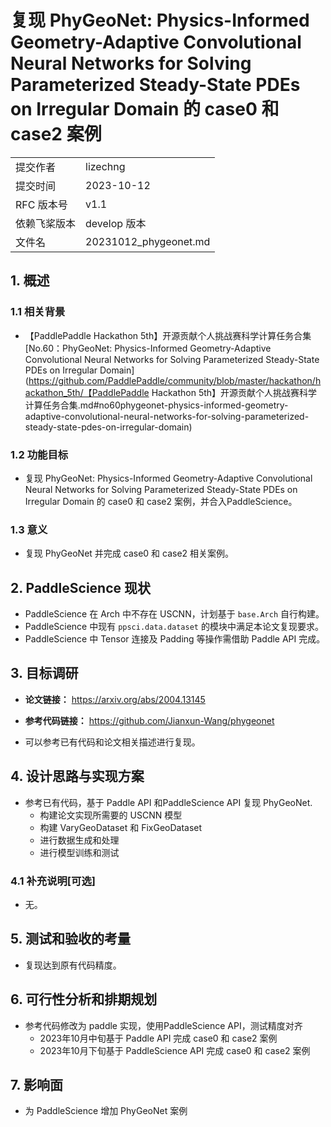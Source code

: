 # 复现 PhyGeoNet: Physics-Informed Geometry-Adaptive Convolutional Neural Networks for Solving Parameterized Steady-State PDEs on Irregular Domain 的 case0 和 case2 案例

|              |                       |
| ------------ | --------------------- |
| 提交作者     | lizechng              |
| 提交时间     | 2023-10-12            |
| RFC 版本号   | v1.1                  |
| 依赖飞桨版本 | develop 版本          |
| 文件名       | 20231012_phygeonet.md |

## 1. 概述

### 1.1 相关背景

- 【PaddlePaddle Hackathon 5th】开源贡献个人挑战赛科学计算任务合集 [No.60：PhyGeoNet: Physics-Informed Geometry-Adaptive Convolutional Neural Networks for Solving Parameterized Steady-State PDEs on Irregular Domain](https://github.com/PaddlePaddle/community/blob/master/hackathon/hackathon_5th/【PaddlePaddle Hackathon 5th】开源贡献个人挑战赛科学计算任务合集.md#no60phygeonet-physics-informed-geometry-adaptive-convolutional-neural-networks-for-solving-parameterized-steady-state-pdes-on-irregular-domain)

### 1.2 功能目标

- 复现 PhyGeoNet: Physics-Informed Geometry-Adaptive Convolutional Neural Networks for Solving Parameterized Steady-State PDEs on Irregular Domain 的 case0 和 case2 案例，并合入PaddleScience。

### 1.3 意义

- 复现 PhyGeoNet 并完成 case0 和 case2 相关案例。

## 2. PaddleScience 现状

- PaddleScience  在 Arch 中不存在 USCNN，计划基于 `base.Arch` 自行构建。
- PaddleScience 中现有 `ppsci.data.dataset` 的模块中满足本论文复现要求。
- PaddleScience 中 Tensor 连接及 Padding 等操作需借助 Paddle API 完成。

## 3. 目标调研

- **论文链接：** https://arxiv.org/abs/2004.13145

- **参考代码链接：** https://github.com/Jianxun-Wang/phygeonet

- 可以参考已有代码和论文相关描述进行复现。

## 4. 设计思路与实现方案

- 参考已有代码，基于 Paddle API 和PaddleScience API 复现 PhyGeoNet.
  - 构建论文实现所需要的 USCNN 模型
  - 构建 VaryGeoDataset 和 FixGeoDataset
  - 进行数据生成和处理
  - 进行模型训练和测试

### 4.1 补充说明[可选]

- 无。

## 5. 测试和验收的考量

- 复现达到原有代码精度。

## 6. 可行性分析和排期规划

- 参考代码修改为 paddle 实现，使用PaddleScience API，测试精度对齐
  - 2023年10月中旬基于 Paddle API 完成 case0 和 case2 案例
  - 2023年10月下旬基于 PaddleScience API 完成 case0 和 case2 案例

## 7. 影响面

- 为 PaddleScience 增加 PhyGeoNet 案例
